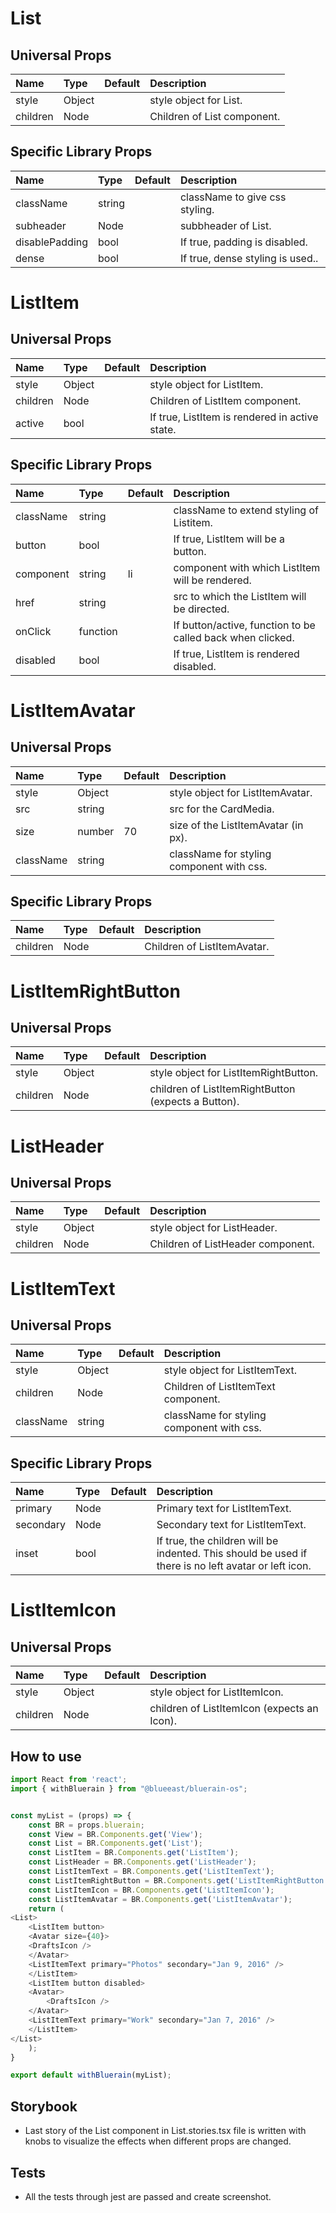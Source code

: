 # List

## Universal Props

| Name | Type | Default | Description |
|:-----|:-----|:--------|:------------|
| style | Object | | style object for List. |
| children | Node | | Children of List component. |

## Specific Library Props

| Name | Type | Default | Description |
|:-----|:-----|:--------|:------------|
| className | string |  | className to give css styling. |
| subheader | Node |  |  subbheader of List. |
| disablePadding | bool |  | If true, padding is disabled. |
| dense | bool |  | If true, dense styling is used.. |

# ListItem

## Universal Props

| Name | Type | Default | Description |
|:-----|:-----|:--------|:------------|
| style | Object | | style object for ListItem. |
| children | Node | | Children of ListItem component. |
| active | bool | | If true, ListItem is rendered in active state. |

## Specific Library Props

| Name | Type | Default | Description |
|:-----|:-----|:--------|:------------|
| className | string |  | className to extend styling of Listitem. |
| button | bool |  | If true, ListItem will be a button. |
| component | string | li | component with which ListItem will be rendered. |
| href | string |  | src to which the ListItem will be directed. |
| onClick | function |  | If button/active, function to be called back when clicked. |
| disabled | bool |  | If true, ListItem is rendered disabled. |

# ListItemAvatar

## Universal Props

| Name | Type | Default | Description |
|:-----|:-----|:--------|:------------|
| style | Object |  | style object for ListItemAvatar. |
| src | string |  | src for the CardMedia.|
| size | number | 70  | size of the ListItemAvatar (in px). |
| className | string |  | className for styling component with css. |

## Specific Library Props

| Name | Type | Default | Description |
|:-----|:-----|:--------|:------------|
| children | Node |  | Children of ListItemAvatar. |

# ListItemRightButton

## Universal Props

| Name | Type | Default | Description |
|:-----|:-----|:--------|:------------|
| style | Object |  | style object for ListItemRightButton. |
| children | Node | | children of ListItemRightButton (expects a Button). |

# ListHeader

## Universal Props

| Name | Type | Default | Description |
|:-----|:-----|:--------|:------------|
| style | Object |  | style object for ListHeader. |
| children | Node | | Children of ListHeader component. |

# ListItemText

## Universal Props

| Name | Type | Default | Description |
|:-----|:-----|:--------|:------------|
| style | Object |  | style object for ListItemText. |
| children | Node | | Children of ListItemText component. |
| className | string |  | className for styling component with css. |

## Specific Library Props

| Name | Type | Default | Description |
|:-----|:-----|:--------|:------------|
| primary | Node |  | Primary text for ListItemText. |
| secondary | Node |  | Secondary text for ListItemText. |
| inset | bool |  | If true, the children will be indented. This should be used if there is no left avatar or left icon. |

# ListItemIcon

## Universal Props

| Name | Type | Default | Description |
|:-----|:-----|:--------|:------------|
| style | Object |  | style object for ListItemIcon. |
| children | Node | | children of ListItemIcon (expects an Icon). |

## How to use

```JavaScript
import React from 'react';
import { withBluerain } from "@blueeast/bluerain-os";


const myList = (props) => {
    const BR = props.bluerain;
    const View = BR.Components.get('View');
    const List = BR.Components.get('List');
    const ListItem = BR.Components.get('ListItem');
    const ListHeader = BR.Components.get('ListHeader');
    const ListItemText = BR.Components.get('ListItemText');
    const ListItemRightButton = BR.Components.get('ListItemRightButton');
    const ListItemIcon = BR.Components.get('ListItemIcon');
    const ListItemAvatar = BR.Components.get('ListItemAvatar');
    return (
<List>
    <ListItem button>
    <Avatar size={40}>
    <DraftsIcon />
    </Avatar>
    <ListItemText primary="Photos" secondary="Jan 9, 2016" />
    </ListItem>
    <ListItem button disabled>
    <Avatar>
        <DraftsIcon />
    </Avatar>
    <ListItemText primary="Work" secondary="Jan 7, 2016" />
    </ListItem>
</List>
    );
}

export default withBluerain(myList);
```

## Storybook

- Last story of the List component in List.stories.tsx file is written with knobs to visualize the effects when different props are changed.

## Tests

- All the tests through jest are passed and create screenshot.